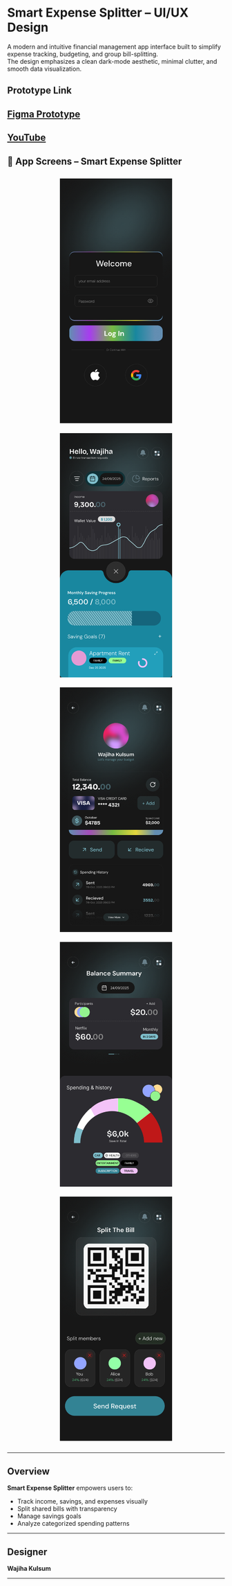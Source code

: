 # Smart Expense Splitter – UI/UX Design

A modern and intuitive financial management app interface built to simplify expense tracking, budgeting, and group bill-splitting.  
The design emphasizes a clean dark-mode aesthetic, minimal clutter, and smooth data visualization.


##  Prototype Link
[Figma Prototype](https://www.figma.com/design/q44uJeLrpskqptwVY5vbWa/Splitr?t=qwcfbNWEj4aZWMBx-0)
---
[YouTube](https://youtu.be/Bpi4tb9rFjI)
---


## 📱 App Screens – Smart Expense Splitter

<div align="center">
  <!-- Row 1 -->
  <img src="iPhone 16 Pro Max - 4.png" width="260" style="margin: 10px;" title="Expense Management"/>
  <img src="iPhone 16 Pro Max - 1.png" width="260" style="margin: 10px;" title="Login Page"/>
  <img src="iPhone 16 Pro Max - 2.png" width="260" style="margin: 10px;" title="Dashboard Overview"/>
 
</div>

<div align="center">
  <!-- Row 2 -->
   <img src="iPhone 16 Pro Max - 3.png" width="260" style="margin: 10px;" title="Wallet & Transactions"/>
      <img src="iPhone 16 Pro Max - 5.png" width="260" style="margin: 10px;" title="Analytics & Reports"/>
</div>


---

## Overview

**Smart Expense Splitter** empowers users to:
- Track income, savings, and expenses visually  
- Split shared bills with transparency  
- Manage savings goals  
- Analyze categorized spending patterns  
---


## Designer
**Wajiha Kulsum**  



---




